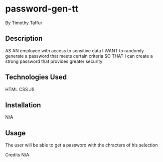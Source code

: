 # password-gen-tt

By Timothy Taffur

## Description 

AS AN employee with access to sensitive data
I WANT to randomly generate a password that meets certain criteria
SO THAT I can create a strong password that provides greater security

## Technologies Used
HTML
CSS
JS

## Installation
N/A

## Usage
The user will be able to get a password with the chracters of his selection 

Credits
N/A
